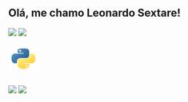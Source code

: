 ## Olá, me chamo Leonardo Sextare!
<div>
  <img height ="180em" src="https://github-readme-stats.vercel.app/api?username=LeonardoSextare&show_icons=true&theme=github_dark_dimmed"/>
  <img height ="180em" src="https://github-readme-stats.vercel.app/api/top-langs/?username=LeonardoSextare&layout=compact&theme=github_dark_dimmed"/>
  </div>

<div style="display: inline_block"><br>
  <img align="center" alt="Python" height="50" width="60" src="https://raw.githubusercontent.com/devicons/devicon/master/icons/python/python-original.svg"> 
</div>

##

<div> 
  <a href="https://www.instagram.com/leonardosextare/" target="_blank"><img src="https://img.shields.io/badge/-Instagram-%23E4405F?style=for-the-badge&logo=instagram&logoColor=white" target="_blank"></a>
  <a href="https://www.linkedin.com/in/leonardosextare/" target="_blank"><img src="https://img.shields.io/badge/-LinkedIn-%230077B5?style=for-the-badge&logo=linkedin&logoColor=white" target="_blank"></a> 
  
</div>
